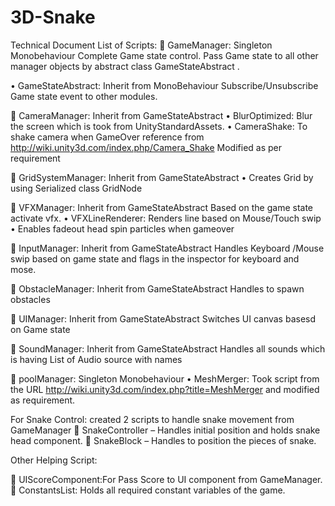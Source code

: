 # 3D-Snake
Technical Document
List of Scripts:
	GameManager: Singleton Monobehaviour
Complete Game state control. Pass Game state to all other manager objects by abstract class GameStateAbstract .
 

•	GameStateAbstract:  Inherit from MonoBehaviour
Subscribe/Unsubscribe Game state event to other modules.

	CameraManager: Inherit from GameStateAbstract
•	BlurOptimized: Blur the screen which is took from UnityStandardAssets.
•	CameraShake: To shake camera when GameOver reference from http://wiki.unity3d.com/index.php/Camera_Shake
Modified as per requirement

	GridSystemManager: Inherit from GameStateAbstract
•	Creates Grid by using Serialized class GridNode

	VFXManager: Inherit from GameStateAbstract
Based on the game state activate vfx.
•	VFXLineRenderer: Renders line based on Mouse/Touch swip
•	Enables fadeout head spin particles when gameover

	InputManager: Inherit from GameStateAbstract
Handles Keyboard /Mouse swip based on game state and flags in the inspector for keyboard and mose.
 


	ObstacleManager: Inherit from GameStateAbstract
Handles to spawn obstacles 
 


	UIManager: Inherit from GameStateAbstract
Switches UI canvas basesd on Game state
 

	SoundManager: Inherit from GameStateAbstract
Handles all sounds which is having List of Audio source with names
 
	poolManager: Singleton Monobehaviour
•	MeshMerger: Took script from the URL http://wiki.unity3d.com/index.php?title=MeshMerger and modified as requirement.
 

For Snake Control: created 2 scripts to handle snake movement from GameManager
	SnakeController – Handles initial position and holds snake head component.
	SnakeBlock – Handles to position the pieces of snake.

Other Helping Script:

	UIScoreComponent:For Pass Score to UI component from GameManager.
	ConstantsList: Holds all required constant variables of the game.

